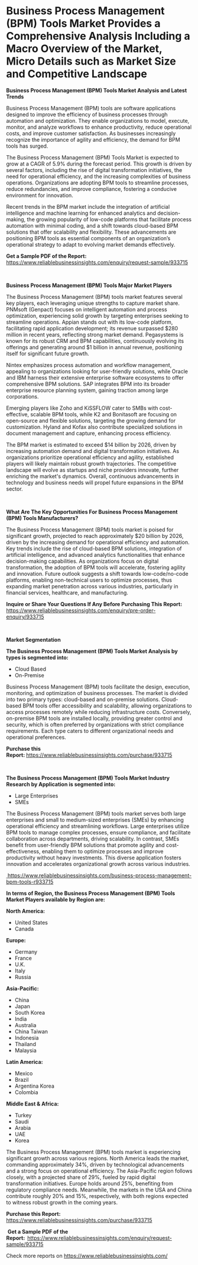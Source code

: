 <p><h1>Business Process Management (BPM) Tools Market Provides a Comprehensive Analysis Including a Macro Overview of the Market, Micro Details such as Market Size and Competitive Landscape</h1></p><p><strong>Business Process Management (BPM) Tools Market Analysis and Latest Trends</strong></p>
<p><p>Business Process Management (BPM) tools are software applications designed to improve the efficiency of business processes through automation and optimization. They enable organizations to model, execute, monitor, and analyze workflows to enhance productivity, reduce operational costs, and improve customer satisfaction. As businesses increasingly recognize the importance of agility and efficiency, the demand for BPM tools has surged.</p><p>The Business Process Management (BPM) Tools Market is expected to grow at a CAGR of 5.9% during the forecast period. This growth is driven by several factors, including the rise of digital transformation initiatives, the need for operational efficiency, and the increasing complexities of business operations. Organizations are adopting BPM tools to streamline processes, reduce redundancies, and improve compliance, fostering a conducive environment for innovation. </p><p>Recent trends in the BPM market include the integration of artificial intelligence and machine learning for enhanced analytics and decision-making, the growing popularity of low-code platforms that facilitate process automation with minimal coding, and a shift towards cloud-based BPM solutions that offer scalability and flexibility. These advancements are positioning BPM tools as essential components of an organization’s operational strategy to adapt to evolving market demands effectively.</p></p>
<p><strong>Get a Sample PDF of the Report:&nbsp;</strong> <a href="https://www.reliablebusinessinsights.com/enquiry/request-sample/933715?utm_campaign=2298&utm_medium=2&utm_source=Github&utm_content=ia&utm_term=11032025&utm_id=business-process-management-bpm-tools">https://www.reliablebusinessinsights.com/enquiry/request-sample/933715</a></p>
<p>&nbsp;</p>
<p><strong>Business Process Management (BPM) Tools Major Market Players</strong></p>
<p><p>The Business Process Management (BPM) tools market features several key players, each leveraging unique strengths to capture market share. PNMsoft (Genpact) focuses on intelligent automation and process optimization, experiencing solid growth by targeting enterprises seeking to streamline operations. Appian stands out with its low-code platform, facilitating rapid application development; its revenue surpassed $280 million in recent years, reflecting strong market demand. Pegasystems is known for its robust CRM and BPM capabilities, continuously evolving its offerings and generating around $1 billion in annual revenue, positioning itself for significant future growth.</p><p>Nintex emphasizes process automation and workflow management, appealing to organizations looking for user-friendly solutions, while Oracle and IBM harness their extensive enterprise software ecosystems to offer comprehensive BPM solutions. SAP integrates BPM into its broader enterprise resource planning system, gaining traction among large corporations. </p><p>Emerging players like Zoho and KiSSFLOW cater to SMBs with cost-effective, scalable BPM tools, while K2 and Bonitasoft are focusing on open-source and flexible solutions, targeting the growing demand for customization. Hyland and Kofax also contribute specialized solutions in document management and capture, enhancing process efficiency.</p><p>The BPM market is estimated to exceed $14 billion by 2026, driven by increasing automation demand and digital transformation initiatives. As organizations prioritize operational efficiency and agility, established players will likely maintain robust growth trajectories. The competitive landscape will evolve as startups and niche providers innovate, further enriching the market's dynamics. Overall, continuous advancements in technology and business needs will propel future expansions in the BPM sector.</p></p>
<p>&nbsp;</p>
<p><strong>What Are The Key Opportunities For Business Process Management (BPM) Tools Manufacturers?</strong></p>
<p><p>The Business Process Management (BPM) tools market is poised for significant growth, projected to reach approximately $20 billion by 2026, driven by the increasing demand for operational efficiency and automation. Key trends include the rise of cloud-based BPM solutions, integration of artificial intelligence, and advanced analytics functionalities that enhance decision-making capabilities. As organizations focus on digital transformation, the adoption of BPM tools will accelerate, fostering agility and innovation. Future outlook suggests a shift towards low-code/no-code platforms, enabling non-technical users to optimize processes, thus expanding market penetration across various industries, particularly in financial services, healthcare, and manufacturing.</p></p>
<p><strong>Inquire or Share Your Questions If Any Before Purchasing This Report:</strong> <a href="https://www.reliablebusinessinsights.com/enquiry/pre-order-enquiry/933715?utm_campaign=2298&utm_medium=2&utm_source=Github&utm_content=ia&utm_term=11032025&utm_id=business-process-management-bpm-tools">https://www.reliablebusinessinsights.com/enquiry/pre-order-enquiry/933715</a></p>
<p>&nbsp;</p>
<p><strong>Market Segmentation</strong></p>
<p><strong>The Business Process Management (BPM) Tools Market Analysis by types is segmented into:</strong></p>
<p><ul><li>Cloud Based</li><li>On-Premise</li></ul></p>
<p><p>Business Process Management (BPM) tools facilitate the design, execution, monitoring, and optimization of business processes. The market is divided into two primary types: cloud-based and on-premise solutions. Cloud-based BPM tools offer accessibility and scalability, allowing organizations to access processes remotely while reducing infrastructure costs. Conversely, on-premise BPM tools are installed locally, providing greater control and security, which is often preferred by organizations with strict compliance requirements. Each type caters to different organizational needs and operational preferences.</p></p>
<p><strong>Purchase this Report:&nbsp;</strong><a href="https://www.reliablebusinessinsights.com/purchase/933715?utm_campaign=2298&utm_medium=2&utm_source=Github&utm_content=ia&utm_term=11032025&utm_id=business-process-management-bpm-tools">https://www.reliablebusinessinsights.com/purchase/933715</a></p>
<p>&nbsp;</p>
<p><strong>The Business Process Management (BPM) Tools Market Industry Research by Application is segmented into:</strong></p>
<p><ul><li>Large Enterprises</li><li>SMEs</li></ul></p>
<p><p>The Business Process Management (BPM) tools market serves both large enterprises and small to medium-sized enterprises (SMEs) by enhancing operational efficiency and streamlining workflows. Large enterprises utilize BPM tools to manage complex processes, ensure compliance, and facilitate collaboration across departments, driving scalability. In contrast, SMEs benefit from user-friendly BPM solutions that promote agility and cost-effectiveness, enabling them to optimize processes and improve productivity without heavy investments. This diverse application fosters innovation and accelerates organizational growth across various industries.</p></p>
<p><a href="https://www.reliablebusinessinsights.com/business-process-management-bpm-tools-r933715?utm_campaign=2298&utm_medium=2&utm_source=Github&utm_content=ia&utm_term=11032025&utm_id=business-process-management-bpm-tools">&nbsp;https://www.reliablebusinessinsights.com/business-process-management-bpm-tools-r933715</a></p>
<p><strong>In terms of Region, the Business Process Management (BPM) Tools Market Players available by Region are:</strong></p>
<p>
    <p> <strong> North America: </strong>
        <ul>
            <li>United States</li>
            <li>Canada</li>
        </ul>
        </p> 
    <p> <strong> Europe: </strong>
        <ul>
            <li>Germany</li>
            <li>France</li>
            <li>U.K.</li>
            <li>Italy</li>
            <li>Russia</li>
        </ul>
        </p> 
    <p> <strong> Asia-Pacific: </strong>
        <ul>
            <li>China</li>
            <li>Japan</li>
            <li>South Korea</li>
            <li>India</li>
            <li>Australia</li>
            <li>China Taiwan</li>
            <li>Indonesia</li>
            <li>Thailand</li>
            <li>Malaysia</li>
        </ul>
        </p> 
    <p> <strong> Latin America: </strong>
        <ul>
            <li>Mexico</li>
            <li>Brazil</li>
            <li>Argentina Korea</li>
            <li>Colombia</li>
        </ul>
        </p> 
    <p> <strong> Middle East & Africa: </strong>
        <ul>
            <li>Turkey</li>
            <li>Saudi</li>
            <li>Arabia</li>
            <li>UAE</li>
            <li>Korea</li>
        </ul>
    </p>
    </p>
<p><p>The Business Process Management (BPM) tools market is experiencing significant growth across various regions. North America leads the market, commanding approximately 34%, driven by technological advancements and a strong focus on operational efficiency. The Asia-Pacific region follows closely, with a projected share of 29%, fueled by rapid digital transformation initiatives. Europe holds around 25%, benefiting from regulatory compliance needs. Meanwhile, the markets in the USA and China contribute roughly 20% and 15%, respectively, with both regions expected to witness robust growth in the coming years.</p></p>
<p><strong>Purchase this Report: </strong><a href="https://www.reliablebusinessinsights.com/purchase/933715?utm_campaign=2298&utm_medium=2&utm_source=Github&utm_content=ia&utm_term=11032025&utm_id=business-process-management-bpm-tools">https://www.reliablebusinessinsights.com/purchase/933715</a></p>
<p>&nbsp;<strong>Get a Sample PDF of the Report:&nbsp;&nbsp;</strong><a href="https://www.reliablebusinessinsights.com/enquiry/request-sample/933715?utm_campaign=2298&utm_medium=2&utm_source=Github&utm_content=ia&utm_term=11032025&utm_id=business-process-management-bpm-tools">https://www.reliablebusinessinsights.com/enquiry/request-sample/933715</a></p>
<p><strong></strong></p>
<p>Check more reports on <a href="https://www.reliablebusinessinsights.com/?utm_campaign=2298&utm_medium=2&utm_source=Github&utm_content=ia&utm_term=11032025&utm_id=business-process-management-bpm-tools">https://www.reliablebusinessinsights.com/</a></p>